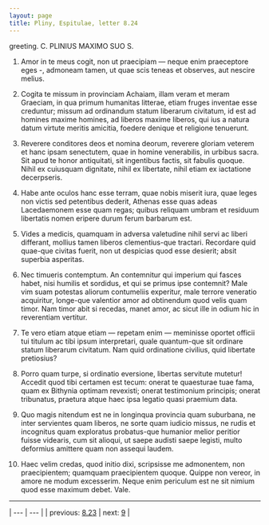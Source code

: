 ```yaml
---
layout: page
title: Pliny, Espitulae, letter 8.24
---
```


greeting. C. PLINIUS MAXIMO SUO S.



1. Amor in te meus cogit, non ut praecipiam — neque enim praeceptore eges -, admoneam tamen, ut quae scis teneas et observes, aut nescire melius.



2. Cogita te missum in provinciam Achaiam, illam veram et meram Graeciam, in qua primum humanitas litterae, etiam fruges inventae esse creduntur; missum ad ordinandum statum liberarum civitatum, id est ad homines maxime homines, ad liberos maxime liberos, qui ius a natura datum virtute meritis amicitia, foedere denique et religione tenuerunt.



3. Reverere conditores deos et nomina deorum, reverere gloriam veterem et hanc ipsam senectutem, quae in homine venerabilis, in urbibus sacra. Sit apud te honor antiquitati, sit ingentibus factis, sit fabulis quoque. Nihil ex cuiusquam dignitate, nihil ex libertate, nihil etiam ex iactatione decerpseris.



4. Habe ante oculos hanc esse terram, quae nobis miserit iura, quae leges non victis sed petentibus dederit, Athenas esse quas adeas Lacedaemonem esse quam regas; quibus reliquam umbram et residuum libertatis nomen eripere durum ferum barbarum est.



5. Vides a medicis, quamquam in adversa valetudine nihil servi ac liberi differant, mollius tamen liberos clementius-que tractari. Recordare quid quae-que civitas fuerit, non ut despicias quod esse desierit; absit superbia asperitas.



6. Nec timueris contemptum. An contemnitur qui imperium qui fasces habet, nisi humilis et sordidus, et qui se primus ipse contemnit? Male vim suam potestas aliorum contumeliis experitur, male terrore veneratio acquiritur, longe-que valentior amor ad obtinendum quod velis quam timor. Nam timor abit si recedas, manet amor, ac sicut ille in odium hic in reverentiam vertitur.



7. Te vero etiam atque etiam — repetam enim — meminisse oportet officii tui titulum ac tibi ipsum interpretari, quale quantum-que sit ordinare statum liberarum civitatum. Nam quid ordinatione civilius, quid libertate pretiosius?



8. Porro quam turpe, si ordinatio eversione, libertas servitute mutetur! Accedit quod tibi certamen est tecum: onerat te quaesturae tuae fama, quam ex Bithynia optimam revexisti; onerat testimonium principis; onerat tribunatus, praetura atque haec ipsa legatio quasi praemium data.



9. Quo magis nitendum est ne in longinqua provincia quam suburbana, ne inter servientes quam liberos, ne sorte quam iudicio missus, ne rudis et incognitus quam exploratus probatus-que humanior melior peritior fuisse videaris, cum sit alioqui, ut saepe audisti saepe legisti, multo deformius amittere quam non assequi laudem.



10. Haec velim credas, quod initio dixi, scripsisse me admonentem, non praecipientem; quamquam praecipientem quoque. Quippe non vereor, in amore ne modum excesserim. Neque enim periculum est ne sit nimium quod esse maximum debet. Vale.



---

| --- | --- |
| previous: [8.23](../8.23/) | next: [9](../9/) |